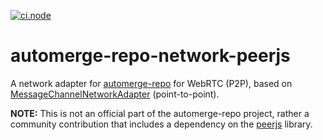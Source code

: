 [![ci.node](https://github.com/philcockfield/automerge-repo-network-peerjs/actions/workflows/ci.node.yml/badge.svg)](https://github.com/philcockfield/automerge-repo-network-peerjs/actions/workflows/ci.node.yml)
# automerge-repo-network-peerjs

A network adapter for [automerge-repo](https://github.com/automerge/automerge-repo) for WebRTC (P2P), based on [MessageChannelNetworkAdapter](https://github.com/automerge/automerge-repo/blob/main/packages/automerge-repo-network-messagechannel/src/index.ts) (point-to-point).

**NOTE:** This is not an official part of the automerge-repo project, rather a community contribution that includes a dependency on the [peerjs](https://github.com/peers/peerjs) library.
   
